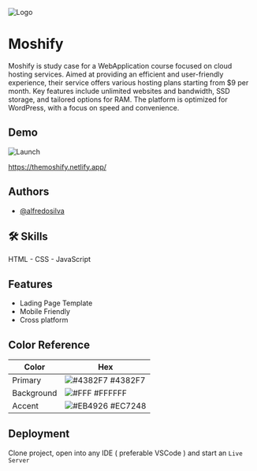 
![Logo](https://i.postimg.cc/mkphVJhy/Screenshot-2023-12-16-at-1-59-54-PM.png)


# Moshify
Moshify is study case for a WebApplication course focused on cloud hosting services. Aimed at providing an efficient and user-friendly experience, their service offers various hosting plans starting from $9 per month. Key features include unlimited websites and bandwidth, SSD storage, and tailored options for RAM. The platform is optimized for WordPress, with a focus on speed and convenience. 

## Demo

![Launch](https://media.giphy.com/media/RkuLrA46UiFYp9h6u9/giphy.gif) 

https://themoshify.netlify.app/
## Authors

- [@alfredosilva](https://github.com/alfredoparreiras)


## 🛠 Skills
HTML - CSS - JavaScript


## Features

- Lading Page Template
- Mobile Friendly
- Cross platform

## Color Reference

| Color             | Hex                                                                |
| ----------------- | ------------------------------------------------------------------ |
| Primary | ![#4382F7](https://via.placeholder.com/10/4382F7?text=+) #4382F7 |
| Background | ![#FFF](https://via.placeholder.com/10/FFFFFF?text=+) #FFFFFF |
| Accent | ![#EB4926](https://via.placeholder.com/10/EB4926?text=+) #EC7248 |


## Deployment

Clone project, open into any IDE ( preferable VSCode ) and start an `Live Server`



